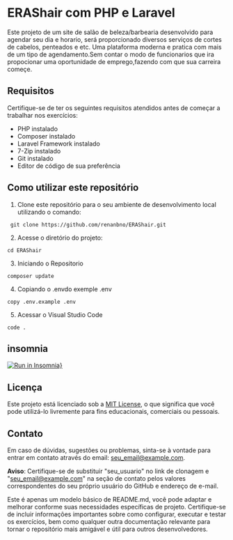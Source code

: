 # ERAShair com PHP e Laravel

Este projeto de um site de salão de beleza/barbearia desenvolvido para agendar seu dia e horario, será proporcionado diversos serviços de cortes de cabelos, penteados e etc. Uma plataforma moderna e pratica com mais de um tipo de agendamento.Sem contar o modo de funcionarios que ira propocionar uma oportunidade de emprego,fazendo com que sua carreira começe.

## Requisitos

Certifique-se de ter os seguintes requisitos atendidos antes de começar a trabalhar nos exercícios:

- PHP instalado
- Composer instalado
- Laravel Framework instalado
- 7-Zip instalado
- Git instalado
- Editor de código de sua preferência

## Como utilizar este repositório

1. Clone este repositório para o seu ambiente de desenvolvimento local utilizando o comando:
```
 git clone https://github.com/renanbno/ERAShair.git
```
2. Acesse o diretório do projeto:
```
cd ERAShair
```
3. Iniciando o Repositorio
```
composer update
```
4. Copiando o .envdo exemple .env
```
copy .env.example .env
```
5. Acessar o Visual Studio Code
```
code .
```

## insomnia
[![Run in Insomnia}](https://insomnia.rest/images/run.svg)](https://insomnia.rest/run/?label=exercicio-api&uri=https%3A%2F%2Fraw.githubusercontent.com%2Frenanbno%2Fexercicios-api%2Fmain%2FInsomnia.json) 

## Licença

Este projeto está licenciado sob a [MIT License](LICENSE), o que significa que você pode utilizá-lo livremente para fins educacionais, comerciais ou pessoais.

## Contato

Em caso de dúvidas, sugestões ou problemas, sinta-se à vontade para entrar em contato através do email: seu_email@example.com.

**Aviso**: Certifique-se de substituir "seu_usuario" no link de clonagem e "seu_email@example.com" na seção de contato pelos valores correspondentes do seu próprio usuário do GitHub e endereço de e-mail.

Este é apenas um modelo básico de README.md, você pode adaptar e melhorar conforme suas necessidades específicas de projeto. Certifique-se de incluir informações importantes sobre como configurar, executar e testar os exercícios, bem como qualquer outra documentação relevante para tornar o repositório mais amigável e útil para outros desenvolvedores.
